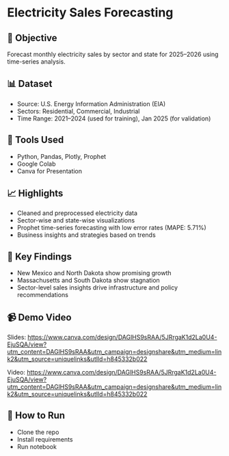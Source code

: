 # Electricity Sales Forecasting

## 📌 Objective
Forecast monthly electricity sales by sector and state for 2025–2026 using time-series analysis.

## 📊 Dataset
- Source: U.S. Energy Information Administration (EIA)
- Sectors: Residential, Commercial, Industrial
- Time Range: 2021–2024 (used for training), Jan 2025 (for validation)

## 🔧 Tools Used
- Python, Pandas, Plotly, Prophet
- Google Colab
- Canva for Presentation

## 📈 Highlights
- Cleaned and preprocessed electricity data
- Sector-wise and state-wise visualizations
- Prophet time-series forecasting with low error rates (MAPE: 5.71%)
- Business insights and strategies based on trends

## 🧠 Key Findings
- New Mexico and North Dakota show promising growth
- Massachusetts and South Dakota show stagnation
- Sector-level sales insights drive infrastructure and policy recommendations

## 📹 Demo Video
Slides:
https://www.canva.com/design/DAGlHS9sRAA/5JRrgaK1d2La0U4-EjuSQA/view?utm_content=DAGlHS9sRAA&utm_campaign=designshare&utm_medium=link2&utm_source=uniquelinks&utlId=h845332b022 

Video:
https://www.canva.com/design/DAGlHS9sRAA/5JRrgaK1d2La0U4-EjuSQA/view?utm_content=DAGlHS9sRAA&utm_campaign=designshare&utm_medium=link2&utm_source=uniquelinks&utlId=h845332b022 


## 🚀 How to Run
- Clone the repo
- Install requirements
- Run notebook
